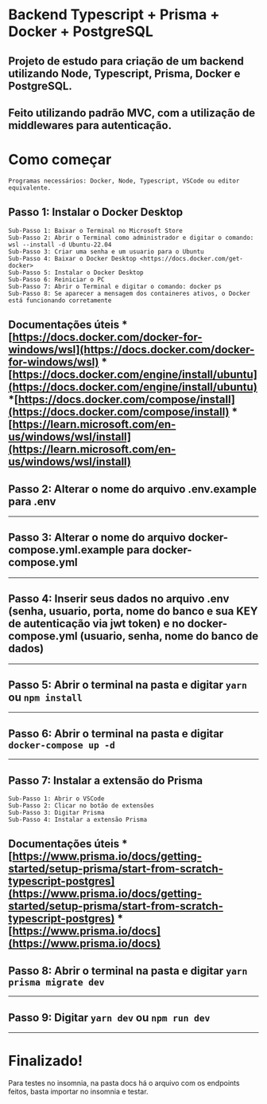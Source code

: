 # Backend Typescript + Prisma + Docker + PostgreSQL

## Projeto de estudo para criação de um backend utilizando Node, Typescript, Prisma, Docker e PostgreSQL.
## Feito utilizando padrão MVC, com a utilização de middlewares para autenticação.

# Como começar
    Programas necessários: Docker, Node, Typescript, VSCode ou editor equivalente.
## Passo 1: Instalar o Docker Desktop
    Sub-Passo 1: Baixar o Terminal no Microsoft Store
    Sub-Passo 2: Abrir o Terminal como administrador e digitar o comando: wsl --install -d Ubuntu-22.04
    Sub-Passo 3: Criar uma senha e um usuario para o Ubuntu
    Sub-Passo 4: Baixar o Docker Desktop <https://docs.docker.com/get-docker>
    Sub-Passo 5: Instalar o Docker Desktop
    Sub-Passo 6: Reiniciar o PC
    Sub-Passo 7: Abrir o Terminal e digitar o comando: docker ps
    Sub-Passo 8: Se aparecer a mensagem dos containeres ativos, o Docker está funcionando corretamente
Documentações úteis
*[https://docs.docker.com/docker-for-windows/wsl](https://docs.docker.com/docker-for-windows/wsl)
*[https://docs.docker.com/engine/install/ubuntu](https://docs.docker.com/engine/install/ubuntu)
*[https://docs.docker.com/compose/install](https://docs.docker.com/compose/install)
*[https://learn.microsoft.com/en-us/windows/wsl/install](https://learn.microsoft.com/en-us/windows/wsl/install)
--------------------------------------------------------------------------------------------------------------------------------------------------------------------------------
## Passo 2: Alterar o nome do arquivo .env.example para .env
--------------------------------------------------------------------------------------------------------------------------------------------------------------------------------
## Passo 3: Alterar o nome do arquivo docker-compose.yml.example para docker-compose.yml
--------------------------------------------------------------------------------------------------------------------------------------------------------------------------------
## Passo 4: Inserir seus dados no arquivo .env (senha, usuario, porta, nome do banco e sua KEY de autenticação via jwt token) e no docker-compose.yml (usuario, senha, nome do banco de dados)
--------------------------------------------------------------------------------------------------------------------------------------------------------------------------------
## Passo 5: Abrir o terminal na pasta e digitar `yarn` ou `npm install`
--------------------------------------------------------------------------------------------------------------------------------------------------------------------------------
## Passo 6: Abrir o terminal na pasta e digitar `docker-compose up -d`
--------------------------------------------------------------------------------------------------------------------------------------------------------------------------------
## Passo 7: Instalar a extensão do Prisma 
    Sub-Passo 1: Abrir o VSCode
    Sub-Passo 2: Clicar no botão de extensões
    Sub-Passo 3: Digitar Prisma
    Sub-Passo 4: Instalar a extensão Prisma
Documentações úteis
*[https://www.prisma.io/docs/getting-started/setup-prisma/start-from-scratch-typescript-postgres](https://www.prisma.io/docs/getting-started/setup-prisma/start-from-scratch-typescript-postgres)
*[https://www.prisma.io/docs](https://www.prisma.io/docs)
--------------------------------------------------------------------------------------------------------------------------------------------------------------------------------
## Passo 8: Abrir o terminal na pasta e digitar `yarn prisma migrate dev`
--------------------------------------------------------------------------------------------------------------------------------------------------------------------------------
## Passo 9: Digitar `yarn dev` ou `npm run dev`
--------------------------------------------------------------------------------------------------------------------------------------------------------------------------------
# Finalizado!


Para testes no insomnia, na pasta docs há o arquivo com os endpoints feitos, basta importar no insomnia e testar.
